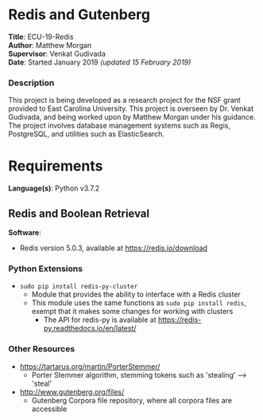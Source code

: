 # Redis and Gutenberg
**Title**: ECU-19-Redis
<br />
**Author**: Matthew Morgan
<br />
**Supervisor**: Venkat Gudivada
<br />
**Date**: Started January 2019 _(updated 15 February 2019)_

### **Description**
This project is being developed as a research project for the NSF grant provided to East Carolina University. This project is overseen by Dr. Venkat Gudivada, and being worked upon by Matthew Morgan under his guidance. The project involves database management systems such as Regis, PostgreSQL, and utilities such as ElasticSearch.

# **Requirements**
**Language(s)**: Python v3.7.2

## **Redis** and Boolean Retrieval
**Software**:
+ Redis version 5.0.3, available at https://redis.io/download

### **Python Extensions**
+ `sudo pip install redis-py-cluster`
  + Module that provides the ability to interface with a Redis cluster
  + This module uses the same functions as `sudo pip install redis`, exempt that it makes some changes for working with clusters
    + The API for redis-py is available at https://redis-py.readthedocs.io/en/latest/

### **Other Resources**
+ https://tartarus.org/martin/PorterStemmer/
  + Porter Stemmer algorithm, stemming tokens such as 'stealing' --> 'steal'
+ http://www.gutenberg.org/files/
  + Gutenberg Corpora file repository, where all corpora files are accessible